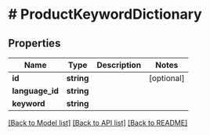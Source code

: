 # # ProductKeywordDictionary

## Properties

Name | Type | Description | Notes
------------ | ------------- | ------------- | -------------
**id** | **string** |  | [optional]
**language_id** | **string** |  |
**keyword** | **string** |  |

[[Back to Model list]](../../README.md#models) [[Back to API list]](../../README.md#endpoints) [[Back to README]](../../README.md)

